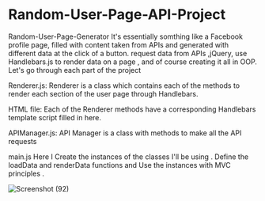 # Random-User-Page-API-Project

Random-User-Page-Generator
It's essentially somthing like a Facebook profile page, filled with content taken from APIs and generated with different data at the click of a button.
request data from APIs ,jQuery, use Handlebars.js to render data on a page , and of course creating it all in OOP. 
Let's go through each part of the project 

Renderer.js:
Renderer is a class which contains each of the methods to render each section of the user page through Handlebars.

HTML file:
Each of the Renderer methods have a corresponding Handlebars template script filled in here.

APIManager.js:
API Manager is a class with methods to  make all the API requests

main.js 
Here I Create the instances of the classes I'll be using .
Define the loadData and renderData functions
and Use the instances with MVC principles .


![Screenshot (92)](https://user-images.githubusercontent.com/102085800/211426988-ba7dee74-84d1-415e-a3f5-79bef6030ff7.png)
